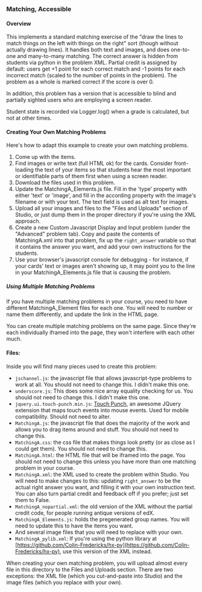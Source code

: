 ### Matching, Accessible ###

#### Overview ####
This implements a standard matching exercise of the "draw the lines to match things on the left with things on the right" sort (though without actually drawing lines). It handles both text and images, and does one-to-one and many-to-many matching. The correct answer is hidden from students via python in the problem XML. Partial credit is assigned by default: users get +1 point for each correct match and -1 points for each incorrect match (scaled to the number of points in the problem). The problem as a whole is marked correct if the score is over 0.

In addition, this problem has a version that is accessible to blind and partially sighted users who are employing a screen reader.

Student state is recorded via Logger.log() when a grade is calculated, but not at other times.

#### Creating Your Own Matching Problems ####

Here's how to adapt this example to create your own matching problems.

1. Come up with the items.
2. Find images or write text (full HTML ok) for the cards. Consider front-loading the text of your items so that students hear the most important or identifiable parts of them first when using a screen reader.
3. Download the files used in this problem.
4. Update the MatchingA\_Elements.js file. Fill in the 'type' property with either 'text' or 'image', and fill in the according property with the image's filename or with your text. The text field is used as alt text for images.
5. Upload all your images and files to the "Files and Uploads" section of Studio, or just dump them in the proper directory if you're using the XML approach.
6. Create a new Custom Javascript Display and Input problem (under the "Advanced" problem tab). Copy and paste the contents of MatchingA.xml into that problem, fix up the `right_answer` variable so that it contains the answer you want, and add your own instructions for the students.
7. Use your browser's javascript console for debugging - for instance, if your cards' text or images aren't showing up, it may point you to the line in your MatchingA\_Elements.js file that is causing the problem.

##### Using Multiple Matching Problems #####

If you have multiple matching problems in your course, you need to have different MatchingA_Element files for each one. You will need to number or name them differently, and update the link in the HTML page.

You can create multiple matching problems on the same page. Since they're each individually iframed into the page, they won't interfere with each other much.

#### Files: ####

Inside you will find many pieces used to create this problem:

- `jschannel.js`: the javascript file that allows javascript-type problems to work at all. You should not need to change this. I didn't make this one.
- `underscore.js`: This does some nice array equality checking for us. You should not need to change this. I didn't make this one.
- `jquery.ui.touch-punch.min.js`: [Touch Punch](https://github.com/furf/jquery-ui-touch-punch), an awesome JQuery extension that maps touch events into mouse events. Used for mobile compatibility. Should not need to alter.
- `MatchingA.js`: the javascript file that does the majority of the work and allows you to drag items around and stuff. You should not need to change this.
- `MatchingA.css`: the css file that makes things look pretty (or as close as I could get them). You should not need to change this.
- `MatchingA.html`: the HTML file that will be iframed into the page. You should not need to change this unless you have more than one matching problem in your course.
- `MatchingA.xml`: the XML used to create the problem within Studio. You will need to make changes to this: updating `right_answer` to be the actual right answer you want, and filling it with your own instruction text. You can also turn partial credit and feedback off if you prefer; just set them to False.
- `MatchingA_nopartial.xml`: the old version of the XML without the partial credit code, for people running antique versions of edX.
- `MatchingA_Elements.js`: holds the pregenerated group names. You will need to update this to have the items you want.
- And several image files that you will need to replace with your own.
- `MatchingA_pylib.xml`: If you're using the python library at [https://github.com/Colin-Fredericks/hx-py](https://github.com/Colin-Fredericks/hx-py), use this version of the XML instead.

When creating your own matching problem, you will upload almost every file in this directory to the Files and Uploads section. There are two exceptions: the XML file (which you cut-and-paste into Studio) and the image files (which you replace with your own).
